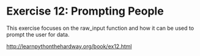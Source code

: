 # Exercise 12: Prompting People

This exercise focuses on the raw_input function and how it can be used to prompt the user for data.

http://learnpythonthehardway.org/book/ex12.html
